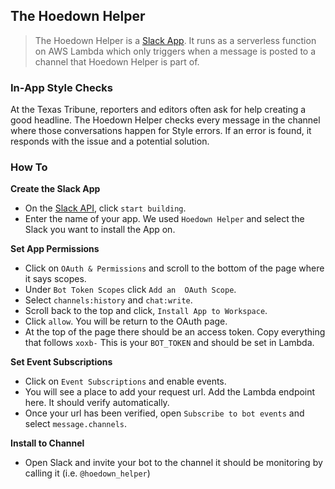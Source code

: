 The Hoedown Helper 
------------
> The Hoedown Helper is a [Slack App](https://api.slack.com/). It runs as a serverless function on AWS Lambda which only triggers when a message is posted to a channel that Hoedown Helper is part of.

### In-App Style Checks
At the Texas Tribune, reporters and editors often ask for help creating a good headline. The Hoedown Helper checks every message in the channel where those conversations happen for Style errors. If an error is found, it responds with the issue and a potential solution. 

### How To

**Create the Slack App**
- On the [Slack API](https://api.slack.com/), click `start building`. 
- Enter the name of your app. We used `Hoedown Helper` and select the Slack you want to install the App on.  

**Set App Permissions**
- Click on `OAuth & Permissions` and scroll to the bottom of the page where it says scopes. 
- Under `Bot Token Scopes` click `Add an  OAuth Scope`. 
- Select `channels:history` and `chat:write`. 
- Scroll back to the top and click, `Install App to Workspace`. 
- Click `allow`. You will be return to the OAuth page. 
- At the top of the page there should be an access token. Copy everything that follows `xoxb-` This is your `BOT_TOKEN` and should be set in Lambda. 

**Set Event Subscriptions**
- Click on `Event Subscriptions` and enable events. 
- You will see a place to add your request url. Add the Lambda endpoint here. It should verify automatically. 
- Once your url has been verified, open `Subscribe to bot events` and select `message.channels`.

**Install to Channel**
- Open Slack and invite your bot to the channel it should be monitoring by calling it (i.e. `@hoedown_helper`)